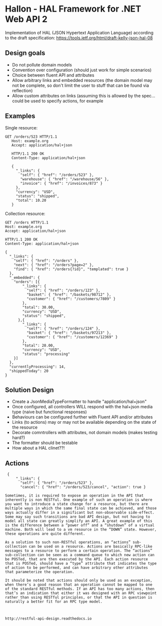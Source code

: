# Hallon - HAL Framework for .NET Web API 2

Implementation of HAL (JSON Hypertext Application Language) according to the draft specification: https://tools.ietf.org/html/draft-kelly-json-hal-08

## Design goals

- Do not pollute domain models
- Convention over configuration (should just work for simple scenarios)
- Choice between fluent API and attributes
- Allow arbitrary links and embedded resources (the domain model may not be complete, so don't limit the user to stuff that can be found via reflection)
- Allow custom attributes on links (assuming this is allowed by the spec... could be used to specify actions, for example

## Examples
Single resource:
```
GET /orders/523 HTTP/1.1
   Host: example.org
   Accept: application/hal+json

   HTTP/1.1 200 OK
   Content-Type: application/hal+json

   {
     "_links": {
       "self": { "href": "/orders/523" },
       "warehouse": { "href": "/warehouse/56" },
       "invoice": { "href": "/invoices/873" }
     },
     "currency": "USD",
     "status": "shipped",
     "total": 10.20
   }
```

Collection resource:
```
GET /orders HTTP/1.1
Host: example.org
Accept: application/hal+json

HTTP/1.1 200 OK
Content-Type: application/hal+json

{
  "_links": {
    "self": { "href": "/orders" },
    "next": { "href": "/orders?page=2" },
    "find": { "href": "/orders{?id}", "templated": true }
  },
  "_embedded": {
    "orders": [{
        "_links": {
          "self": { "href": "/orders/123" },
          "basket": { "href": "/baskets/98712" },
          "customer": { "href": "/customers/7809" }
        },
        "total": 30.00,
        "currency": "USD",
        "status": "shipped",
      },{
        "_links": {
          "self": { "href": "/orders/124" },
          "basket": { "href": "/baskets/97213" },
          "customer": { "href": "/customers/12369" }
        },
        "total": 20.00,
        "currency": "USD",
        "status": "processing"
    }]
  },
  "currentlyProcessing": 14,
  "shippedToday": 20
}
```

## Solution Design

- Create a JsonMediaTypeFormatter to handle "application/hal+json"
- Once configured, all controllers WILL respond with the hal+json media type (naive but functional responses)
- Behaviours can be configured further with Fluent API and/or attributes
- Links (to actions) may or may not be available depending on the state of the resource
- Decorate comntrollers with attributes, not domain models (makes testing hard?)
- The formatter should be testable
- How about a HAL clinet??!

## Actions

```
 {
     "_links": {
       "self": { "href": "/orders/523" },
       "cancel": { "href": "/orders/523/cancel", "action": true }

Sometimes, it is required to expose an operation in the API that inherently is non RESTful. One example of such an operation is where you want to introduce a state change for a resource, but there are multiple ways in which the same final state can be achieved, and those ways actually differ in a significant but non-observable side-effect. Some may say such transitions are bad API design, but not having to model all state can greatly simplify an API. A great example of this is the difference between a “power off” and a “shutdown” of a virtual machine. Both will lead to a vm resource in the “DOWN” state. However, these operations are quite different.

As a solution to such non-RESTful operations, an “actions” sub-collection can be used on a resource. Actions are basically RPC-like messages to a resource to perform a certain operation. The “actions” sub-collection can be seen as a command queue to which new action can be POSTed, that are then executed by the API. Each action resource that is POSTed, should have a “type” attribute that indicates the type of action to be performed, and can have arbitrary other attributes that parameterize the operation.

It should be noted that actions should only be used as an exception, when there’s a good reason that an operation cannot be mapped to one of the standard RESTful methods. If an API has too many actions, then that’s an indication that either it was designed with an RPC viewpoint rather than using RESTful principles, or that the API in question is naturally a better fit for an RPC type model.



http://restful-api-design.readthedocs.io
